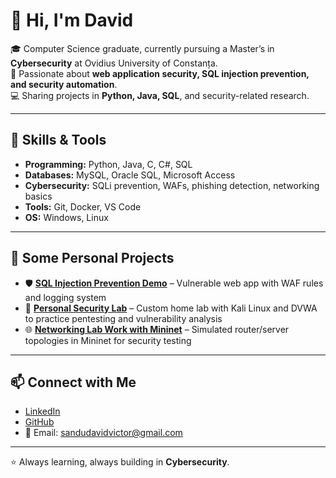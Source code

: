 # 👋 Hi, I'm David  

🎓 Computer Science graduate, currently pursuing a Master’s in **Cybersecurity** at Ovidius University of Constanța.  
🔐 Passionate about **web application security, SQL injection prevention, and security automation**.  
💻 Sharing projects in **Python, Java, SQL**, and security-related research.  

---

## 🔧 Skills & Tools
- **Programming:** Python, Java, C, C#, SQL  
- **Databases:** MySQL, Oracle SQL, Microsoft Access  
- **Cybersecurity:** SQLi prevention, WAFs, phishing detection, networking basics  
- **Tools:** Git, Docker, VS Code  
- **OS:** Windows, Linux  

---

## 📂 Some Personal Projects
- 🛡️ **[SQL Injection Prevention Demo](#)** – Vulnerable web app with WAF rules and logging system  
- 📧 **[Personal Security Lab](#)** – Custom home lab with Kali Linux and DVWA to practice pentesting and vulnerability analysis  
- 🌐 **[Networking Lab Work with Mininet](#)** – Simulated router/server topologies in Mininet for security testing  

---

## 📫 Connect with Me
- [LinkedIn](https://www.linkedin.com/in/sandu-david-victor-63173627b/)  
- [GitHub](https://github.com/Cakelov3r)  
- 📧 Email: sandudavidvictor@gmail.com  

---

⭐️ Always learning, always building in **Cybersecurity**.
